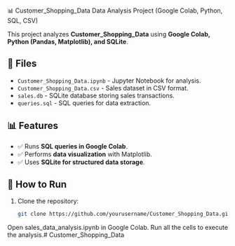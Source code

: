  📊 Customer_Shopping_Data Data Analysis Project (Google Colab, Python, SQL, CSV)


This project analyzes **Customer_Shopping_Data** using **Google Colab, Python (Pandas, Matplotlib), and SQLite**.

## 📂 Files
- `Customer_Shopping_Data.ipynb` - Jupyter Notebook for analysis.
- `Customer_Shopping_Data.csv` - Sales dataset in CSV format.
- `sales.db` - SQLite database storing sales transactions.
- `queries.sql` - SQL queries for data extraction.

## 📊 Features
- ✅ Runs **SQL queries in Google Colab**.
- ✅ Performs **data visualization** with Matplotlib.
- ✅ Uses **SQLite for structured data storage**.

## 🚀 How to Run
1. Clone the repository:
   ```bash
   git clone https://github.com/yourusername/Customer_Shopping_Data.git
Open sales_data_analysis.ipynb in Google Colab.
Run all the cells to execute the analysis.# Customer_Shopping_Data
